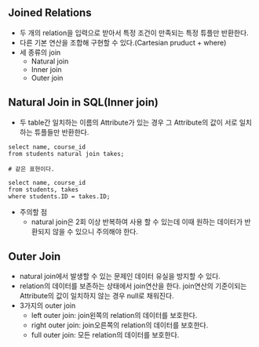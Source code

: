 ## Joined Relations

- 두 개의 relation을 입력으로 받아서 특정 조건이 만족되는 특정 튜플만 반환한다.
- 다른 기본 연산을 조합해 구현할 수 있다.(Cartesian pruduct + where)
- 세 종류의 join
  - Natural join
  - Inner join
  - Outer join

## Natural Join in SQL(Inner join)

- 두 table간 일치하는 이름의 Attribute가 있는 경우 그 Attribute의 값이 서로 일치하는 튜플들만 반환한다.

```
select name, course_id
from students natural join takes;

# 같은 표현이다.

select name, course_id
from students, takes
where students.ID = takes.ID;
```

- 주의할 점
  - natural join은 2회 이상 반복하여 사용 할 수 있는데 이때 원하는 데이터가 반환되지 않을 수 있으니 주의해야 한다.

## Outer Join

- natural join에서 발생할 수 있는 문제인 데이터 유실을 방지할 수 있다.
- relation의 데이터를 보존하는 상태에서 join연산을 한다. join연산의 기준이되는 Attribute의 값이 일치하지 않는 경우 null로 채워진다.
- 3가지의 outer join
  - left outer join: join왼쪽의 relation의 데이터를 보호한다.
  - right outer join: join오른쪽의 relation의 데이터를 보호한다.
  - full outer join: 모든 relation의 데이터를 보호한다.

